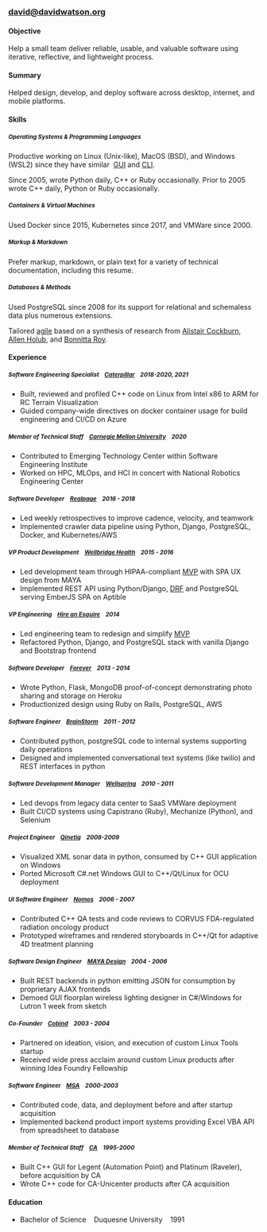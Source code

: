 
### <div style="margin-top: 0">[david@davidwatson.org](mailto:david@davidwatson.org) <small>[<i class="fa-brands fa-github" style="font-style: normal;"></i>](https://github.com/davidthewatson) [<i class="fa-brands fa-linkedin" style="font-style: normal;"></i>](https://www.linkedin.com/in/davidthewatson/) [<i class="fa-brands fa-stack-overflow" style="font-style: normal;"></i>](https://stackoverflow.com/users/173308/david-watson)
</small></div>

#### Objective

Help a small team deliver reliable, usable, and valuable software using iterative, reflective, and lightweight process.

#### Summary  

Helped design, develop, and deploy software across desktop, internet, and mobile platforms.

#### Skills

##### <small><em>Operating Systems & Programming Languages</em></small>

Productive working on Linux (Unix-like), MacOS (BSD), and Windows (WSL2) since they have similar&nbsp;&nbsp;[GUI](https://en.wikipedia.org/wiki/Tiling_window_manager) and [CLI](https://en.wikipedia.org/wiki/In_the_Beginning..._Was_the_Command_Line#:~:text=Was%20the%20Command%20Line%20is,%2C%20ISBN%20978%2D0380815937).

Since 2005, wrote Python daily, C++ or Ruby occasionally. Prior to 2005 wrote C++ daily, Python or Ruby occasionally.

##### <small><em> Containers & Virtual Machines</em></small>

Used Docker since 2015, Kubernetes since 2017, and VMWare since 2000. 

##### <small><em> Markup & Markdown</em></small>

Prefer markup, markdown, or plain text for a variety of technical documentation, including this resume.

##### <small><em> Databases & Methods</em></small>

Used PostgreSQL since 2008 for its support for relational and schemaless data plus numerous extensions.

Tailored [agile](http://agilemanifesto.org/principles.html) based on a synthesis of research from [Alistair Cockburn](https://www.projectsmart.co.uk/lifecycle-and-methodology/7-properties-of-highly-successful-projects-from-crystal-clear.php), [Allen Holub](https://holub.com/heuristics/), and [Bonnitta Roy](https://medium.com/agile-sensemaking/why-sensemaking-will-save-agile-e1ad99b4805a).

#### Experience

##### <small><em> Software Engineering Specialist&nbsp;&nbsp;&nbsp;&nbsp;[Caterpillar](https://www.cat.com/enUS.html)&nbsp;&nbsp;&nbsp;&nbsp;2018-2020, 2021 </em></small>
  * Built, reviewed and profiled C++ code on Linux from Intel x86 to ARM for RC Terrain Visualization
  * Guided company-wide directives on docker container usage for build engineering and CI/CD on Azure

##### <small><em> Member of Technical Staff&nbsp;&nbsp;&nbsp;&nbsp;[Carnegie Mellon University](https://www.cmu.edu/)&nbsp;&nbsp;&nbsp;&nbsp;2020 </em></small>
  * Contributed to Emerging Technology Center within Software Engineering Institute
  * Worked on HPC, MLOps, and HCI in concert with National Robotics Engineering Center

##### <small><em> Software Developer&nbsp;&nbsp;&nbsp;&nbsp;[Realpage](https://www.realpage.com/)&nbsp;&nbsp;&nbsp;&nbsp;2016 - 2018 </em></small>
  * Led weekly retrospectives to improve cadence, velocity, and teamwork
  * Implemented crawler data pipeline using Python, Django, PostgreSQL, Docker, and Kubernetes/AWS

##### <small><em> VP Product Development&nbsp;&nbsp;&nbsp;&nbsp;[Wellbridge Health](http://www.wellbridgehealth.com/)&nbsp;&nbsp;&nbsp;&nbsp;2015 - 2016 </em></small>
  * Led development team through HIPAA-compliant [MVP](https://en.wikipedia.org/wiki/Minimum_viable_product) with SPA UX design from MAYA
  * Implemented REST API using Python/Django, [DRF](https://www.django-rest-framework.org/) and PostgreSQL serving EmberJS SPA on Aptible 

<div id="hae"></div>

##### <small><em> VP Engineering&nbsp;&nbsp;&nbsp;&nbsp;[Hire an Esquire](https://hireanesquire.com/)&nbsp;&nbsp;&nbsp;&nbsp;2014 </em></small>
  * Led engineering team to redesign and simplify [MVP](https://en.wikipedia.org/wiki/Minimum_viable_product)  
  * Refactored Python, Django, and PostgreSQL stack with vanilla Django and Bootstrap frontend

##### <small><em> Software Developer&nbsp;&nbsp;&nbsp;&nbsp;[Forever](https://www.forever.com/)&nbsp;&nbsp;&nbsp;&nbsp;2013 - 2014 </em></small>
  * Wrote Python, Flask, MongoDB proof-of-concept demonstrating photo sharing and storage on Heroku
  * Productionized design using Ruby on Rails, PostgreSQL, AWS

##### <small><em> Software Engineer&nbsp;&nbsp;&nbsp;&nbsp;[BrainStorm](https://www.mindmatrix.net/)&nbsp;&nbsp;&nbsp;&nbsp;2011 - 2012 </em></small>
  * Contributed python, postgreSQL code to internal systems supporting daily operations
  * Designed and implemented conversational text systems (like twilio) and REST interfaces in python

##### <small><em> Software Development Manager&nbsp;&nbsp;&nbsp;&nbsp;[Wellspring](https://www.wellspring.com/)&nbsp;&nbsp;&nbsp;&nbsp;2010 - 2011 </em></small>
  * Led devops from legacy data center to SaaS VMWare deployment
  * Built CI/CD systems using Capistrano (Ruby), Mechanize (Python), and Selenium

##### <small><em> Project Engineer&nbsp;&nbsp;&nbsp;&nbsp;[Qinetiq](https://www.qinetiq.com/en/)&nbsp;&nbsp;&nbsp;&nbsp;2008-2009 </em></small>
  * Visualized XML sonar data in python, consumed by C++ GUI application on Windows 
  * Ported Microsoft C#.net Windows GUI to C++/Qt/Linux for OCU deployment

##### <small><em> UI Software Engineer&nbsp;&nbsp;&nbsp;&nbsp;[Nomos](http://www.nomos.com/)&nbsp;&nbsp;&nbsp;&nbsp;2006 - 2007 </em></small>
  * Contributed C++ QA tests and code reviews to CORVUS FDA-regulated radiation oncology product
  * Prototyped wireframes and rendered storyboards in C++/Qt for adaptive 4D treatment planning

##### <small><em> Software Design Engineer&nbsp;&nbsp;&nbsp;&nbsp;[MAYA Design](https://maya.com/)&nbsp;&nbsp;&nbsp;&nbsp;2004 - 2006 </em></small>
  * Built REST backends in python emitting JSON for consumption by proprietary AJAX frontends
  * Demoed GUI floorplan wireless lighting designer in C#/Windows for Lutron 1 week from sketch

##### <small><em> Co-Founder&nbsp;&nbsp;&nbsp;&nbsp;[Cobind](https://no.wikipedia.org/wiki/CobindDesktop)&nbsp;&nbsp;&nbsp;&nbsp;2003 - 2004 </em></small>
  * Partnered on ideation, vision, and execution of custom Linux Tools startup
  * Received wide press acclaim around custom Linux products after winning Idea Foundry Fellowship

##### <small><em> Software Engineer&nbsp;&nbsp;&nbsp;&nbsp;[MSA](https://www.msa.com/)&nbsp;&nbsp;&nbsp;&nbsp;2000-2003 </em></small>
  * Contributed code, data, and deployment before and after startup acquisition
  * Implemented backend product import systems providing Excel VBA API from spreadsheet to database 

##### <small><em> Member of Technical Staff&nbsp;&nbsp;&nbsp;&nbsp;[CA](https://www.broadcom.com/company/news/financial-releases/2357930)&nbsp;&nbsp;&nbsp;&nbsp;1995-2000 </em></small>
  * Built C++ GUI for Legent (Automation Point) and Platinum (Raveler), before acquisition by CA 
  * Wrote C++ code for CA-Unicenter products after CA acquisition

#### Education

  * Bachelor of Science&nbsp;&nbsp;&nbsp;&nbsp;Duquesne University&nbsp;&nbsp;&nbsp;&nbsp;1991
